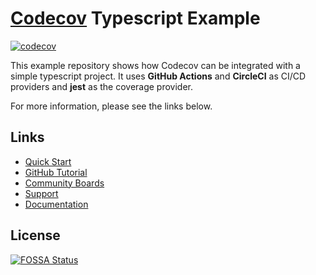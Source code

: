 # [Codecov](https://codecov.io) Typescript Example
[![codecov](https://codecov.io/gh/oleksapro/github-marketplace-overview/graph/badge.svg?token=I21EYFAT9Q)](https://codecov.io/gh/oleksapro/github-marketplace-overview)

This example repository shows how Codecov can be integrated with a simple typescript project. It uses **GitHub Actions** and **CircleCI** as CI/CD providers and **jest** as the coverage provider.

For more information, please see the links below.

## Links
- [Quick Start](https://docs.codecov.com/docs/quick-start)
- [GitHub Tutorial](https://docs.codecov.com/docs/github-tutorial)
- [Community Boards](https://community.codecov.io)
- [Support](https://codecov.io/support)
- [Documentation](https://docs.codecov.io)


## License
[![FOSSA Status](https://app.fossa.com/api/projects/git%2Bgithub.com%2Fcodecov%2Fexample-typescript.svg?type=large)](https://app.fossa.com/projects/git%2Bgithub.com%2Fcodecov%2Fexample-typescript?ref=badge_large)
